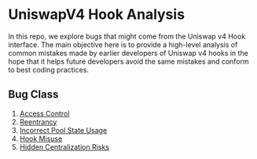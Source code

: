# UniswapV4 Hook Analysis

In this repo, we explore bugs that might come from the Uniswap v4 Hook interface. The main objective here is to provide a high-level analysis of common mistakes made by earlier developers of Uniswap v4 hooks in the hope that it helps future developers avoid the same mistakes and conform to best coding practices.

## Bug Class
1. [Access Control]()
2. [Reentrancy]()
3. [Incorrect Pool State Usage]()
4. [Hook Misuse]()
5. [Hidden Centralization Risks]()
